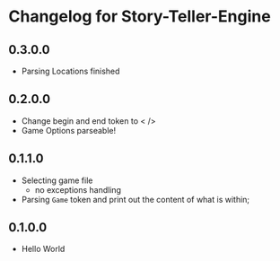 # Changelog for Story-Teller-Engine

## 0.3.0.0
- Parsing Locations finished
## 0.2.0.0
- Change begin and end token to < />
- Game Options parseable!
## 0.1.1.0
- Selecting game file
    - no exceptions handling
- Parsing `Game` token and print out the content of what is within;
## 0.1.0.0
- Hello World
